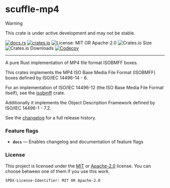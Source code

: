 <!-- dprint-ignore-file -->
<!-- sync-readme title [[ -->
# scuffle-mp4
<!-- sync-readme ]] -->

> [!WARNING]
> This crate is under active development and may not be stable.

<!-- sync-readme badge [[ -->
[![docs.rs](https://img.shields.io/docsrs/scuffle-mp4/0.1.5.svg?logo=docs.rs&label=docs.rs&style=flat-square)](https://docs.rs/scuffle-mp4/0.1.5)
[![crates.io](https://img.shields.io/badge/crates.io-v0.1.5-orange?style=flat-square&logo=rust&logoColor=white)](https://crates.io/crates/scuffle-mp4/0.1.5)
![License: MIT OR Apache-2.0](https://img.shields.io/badge/license-MIT%20OR%20Apache--2.0-purple.svg?style=flat-square)
![Crates.io Size](https://img.shields.io/crates/size/scuffle-mp4/0.1.5.svg?style=flat-square)
![Crates.io Downloads](https://img.shields.io/crates/dv/scuffle-mp4/0.1.5.svg?&label=downloads&style=flat-square)
[![Codecov](https://img.shields.io/codecov/c/github/scufflecloud/scuffle.svg?label=codecov&logo=codecov&style=flat-square)](https://app.codecov.io/gh/scufflecloud/scuffle)
<!-- sync-readme ]] -->

---

<!-- sync-readme rustdoc [[ -->
A pure Rust implementation of MP4 file format ISOBMFF boxes.

This crates implements the MP4 ISO Base Media File Format (ISOBMFF) boxes defined by ISO/IEC 14496-14 - 6.

For an implementation of ISO/IEC 14496-12 (the ISO Base Media File Format itself), see the [isobmff](https://crates.io/crates/isobmff) crate.

Additionally it implements the Object Description Framework defined by ISO/IEC 14496-1 - 7.2.

See the [changelog](./CHANGELOG.md) for a full release history.

### Feature flags

* **`docs`** —  Enables changelog and documentation of feature flags

### License

This project is licensed under the [MIT](./LICENSE.MIT) or [Apache-2.0](./LICENSE.Apache-2.0) license.
You can choose between one of them if you use this work.

`SPDX-License-Identifier: MIT OR Apache-2.0`
<!-- sync-readme ]] -->
